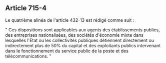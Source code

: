 Article 715-4
----
Le quatrième alinéa de l'article 432-13 est rédigé comme suit :

" Ces dispositions sont applicables aux agents des établissements publics, des
entreprises nationalisées, des sociétés d'économie mixte dans lesquelles l'Etat
ou les collectivités publiques détiennent directement ou indirectement plus de
50% du capital et des exploitants publics intervenant dans le fonctionnement du
service public de la poste et des télécommunications. "
